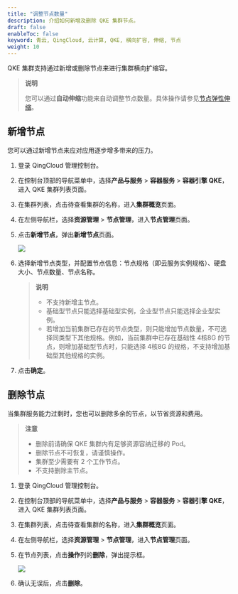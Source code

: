 ```yaml
---
title: "调整节点数量"
description: 介绍如何新增及删除 QKE 集群节点。
draft: false
enableToc: false
keyword: 青云, QingCloud, 云计算, QKE, 横向扩容, 伸缩, 节点
weight: 10
---
```


QKE 集群支持通过新增或删除节点来进行集群横向扩缩容。

> **说明**
>
> 您可以通过**自动伸缩**功能来自动调整节点数量。具体操作请参见[节点弹性伸缩](../auto_node/)。

## 新增节点

您可以通过新增节点来应对应用逐步增多带来的压力。

1. 登录 QingCloud 管理控制台。

2. 在控制台顶部的导航菜单中，选择**产品与服务** > **容器服务** > **容器引擎 QKE**，进入 QKE 集群列表页面。

3. 在集群列表，点击待查看集群的名称，进入**集群概览**页面。

4. 在左侧导航栏，选择**资源管理** > **节点管理**，进入**节点管理**页面。

4. 点击**新增节点**，弹出**新增节点**页面。

   ![](/container/qke_plus/_images/add_node.png)

6. 选择新增节点类型，并配置节点信息：节点规格（即云服务实例规格）、硬盘大小、节点数量、节点名称。

   > **说明**
   >
   > - 不支持新增主节点。
   > - 基础型节点只能选择基础型实例，企业型节点只能选择企业型实例。
   > - 若增加当前集群已存在的节点类型，则只能增加节点数量，不可选择同类型下其他规格。例如，当前集群中已存在基础性 4核8G 的节点，则增加基础型节点时，只能选择  4核8G 的规格，不支持增加基础型其他规格的实例。

7. 点击**确定**。

## 删除节点

当集群服务能力过剩时，您也可以删除多余的节点，以节省资源和费用。

> **注意**
>
> - 删除前请确保 QKE 集群内有足够资源容纳迁移的 Pod。
> - 删除节点不可恢复，请谨慎操作。
> - 集群至少需要有 2 个工作节点。
> - 不支持删除主节点。

1. 登录 QingCloud 管理控制台。

2. 在控制台顶部的导航菜单中，选择**产品与服务** > **容器服务** > **容器引擎 QKE**，进入 QKE 集群列表页面。

3. 在集群列表，点击待查看集群的名称，进入**集群概览**页面。

4. 在左侧导航栏，选择**资源管理** > **节点管理**，进入**节点管理**页面。

4. 在节点列表，点击**操作**列的**删除**，弹出提示框。

   ![](/container/qke_plus/_images/delete_node.png)

5. 确认无误后，点击**删除**。

